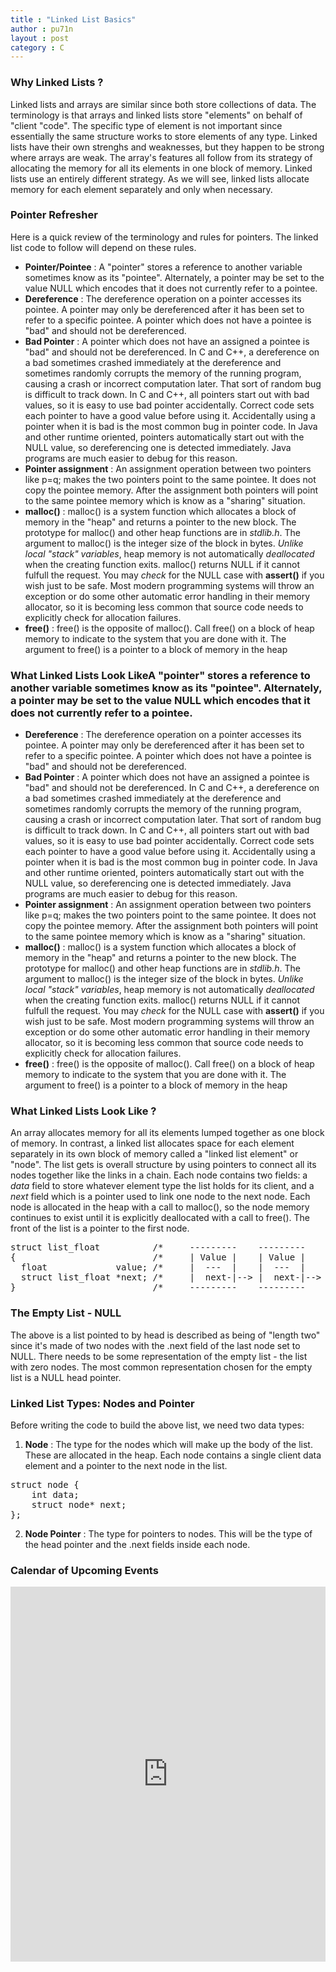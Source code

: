 ```yaml
---
title : "Linked List Basics"
author : pu71n
layout : post
category : C
---
```

### Why Linked Lists ?
Linked lists and arrays are similar since both store collections of data. The terminology is that arrays and linked lists store "elements" on behalf of "client "code". The specific type of element is not important since essentially the same structure works to store elements of any type. 
Linked lists have their own strenghs and weaknesses, but they happen to be strong where arrays are weak. The array's features all follow from its strategy of allocating the memory for all its elements in one block of memory. Linked lists use an entirely different strategy. As we will see, linked lists allocate memory for each element separately and only when necessary. 

### Pointer Refresher 
Here is a quick review of the terminology and rules for pointers. The linked list code to follow will depend on these rules.

* **Pointer/Pointee** : A "pointer" stores a reference to another variable sometimes know as its "pointee". Alternately, a pointer may be set to the value NULL which encodes that it does not currently refer to a pointee.
* **Dereference** : The dereference operation on a pointer accesses its pointee. A pointer may only be dereferenced after it has been set to refer to a specific pointee. A pointer which does not have a pointee is "bad" and should not be dereferenced. 
* **Bad Pointer** : A pointer which does not have an assigned a pointee is "bad" and should not be dereferenced. In C and C++, a dereference on a bad sometimes crashed immediately at the dereference and sometimes randomly corrupts the memory of the running program, causing a crash or incorrect computation later. That sort of random bug is difficult to track down. In C and C++, all pointers start out with bad values, so it is easy to use bad pointer accidentally. Correct code sets each pointer to have a good value before using it. Accidentally using a pointer when it is bad is the most common bug in pointer code. In Java and other runtime oriented, pointers automatically start out with the NULL value, so dereferencing one is detected immediately. Java programs are much easier to debug for this reason.
* **Pointer assignment** : An assignment operation between two pointers like p=q; makes the two pointers point to the same pointee. It does not copy the pointee memory. After the assignment both pointers will point to the same pointee memory which is know as a "sharing" situation.
* **malloc()** : malloc() is a system function which allocates a block of memory in the "heap" and returns a pointer to the new block. The prototype for malloc() and other heap functions are in *stdlib.h*. The argument to malloc() is the integer size of the block in bytes. *Unlike local "stack" variables*, heap memory is not automatically *deallocated* when the creating function exits. malloc() returns NULL if it cannot fulfull the request. You may *check* for the NULL case with **assert()** if you wish just to be safe. Most modern programming systems will throw an exception or do some other automatic error handling in their memory allocator, so it is becoming less common that source code needs to explicitly check for allocation failures.
* **free()** : free() is the opposite of malloc(). Call free() on a block of heap memory to indicate to the system that you are done with it. The argument to free() is a pointer to a block of memory in the heap 


### What Linked Lists Look LikeA "pointer" stores a reference to another variable sometimes know as its "pointee". Alternately, a pointer may be set to the value NULL which encodes that it does not currently refer to a pointee.
* **Dereference** : The dereference operation on a pointer accesses its pointee. A pointer may only be dereferenced after it has been set to refer to a specific pointee. A pointer which does not have a pointee is "bad" and should not be dereferenced. 
* **Bad Pointer** : A pointer which does not have an assigned a pointee is "bad" and should not be dereferenced. In C and C++, a dereference on a bad sometimes crashed immediately at the dereference and sometimes randomly corrupts the memory of the running program, causing a crash or incorrect computation later. That sort of random bug is difficult to track down. In C and C++, all pointers start out with bad values, so it is easy to use bad pointer accidentally. Correct code sets each pointer to have a good value before using it. Accidentally using a pointer when it is bad is the most common bug in pointer code. In Java and other runtime oriented, pointers automatically start out with the NULL value, so dereferencing one is detected immediately. Java programs are much easier to debug for this reason.
* **Pointer assignment** : An assignment operation between two pointers like p=q; makes the two pointers point to the same pointee. It does not copy the pointee memory. After the assignment both pointers will point to the same pointee memory which is know as a "sharing" situation.
* **malloc()** : malloc() is a system function which allocates a block of memory in the "heap" and returns a pointer to the new block. The prototype for malloc() and other heap functions are in *stdlib.h*. The argument to malloc() is the integer size of the block in bytes. *Unlike local "stack" variables*, heap memory is not automatically *deallocated* when the creating function exits. malloc() returns NULL if it cannot fulfull the request. You may *check* for the NULL case with **assert()** if you wish just to be safe. Most modern programming systems will throw an exception or do some other automatic error handling in their memory allocator, so it is becoming less common that source code needs to explicitly check for allocation failures.
* **free()** : free() is the opposite of malloc(). Call free() on a block of heap memory to indicate to the system that you are done with it. The argument to free() is a pointer to a block of memory in the heap 


### What Linked Lists Look Like ?
An array allocates memory for all its elements lumped together as one block of memory. In contrast, a linked list allocates space for each element separately in its own block of memory called a "linked list element" or "node". The list gets is overall structure by using pointers to connect all its nodes together like the links in a chain.
Each node contains two fields: a *data* field to store whatever element type the list holds for its client, and a *next* field which is a pointer used to link one node to the next node. Each node is allocated in the heap with a call to malloc(), so the node memory continues to exist until it is explicitly deallocated with a call to free(). The front of the list is a pointer to the first node.
<br>

<pre>
struct list_float          /*     ---------    ---------           */
{                          /*     | Value |    | Value |           */
  float             value; /*     |  ---  |    |  ---  |           */
  struct list_float *next; /*     |  next-|--> |  next-|--> NULL   */
}                          /*     ---------    ---------           */
</pre>

### The Empty List - NULL
The above is a list pointed to by head is described as being of "length two" since it's made of two nodes with the .next field of the last node set to NULL. There needs to be some representation of the empty list - the list with zero nodes. The most common representation chosen for the empty list is a NULL head pointer.

### Linked List Types: Nodes and Pointer
Before writing the code to build the above list, we need two data types:
1. **Node** : The type for the nodes which will make up the body of the list. These are allocated in the heap. Each node contains a single client data element and a pointer to the next node in the list.
<pre>
struct node {
	int data; 
	struct node* next; 
};
</pre>
2. **Node Pointer** : The type for pointers to nodes. This will be the type of the head pointer and the .next fields inside each node.



<div class="span9">
	<h3>Calendar of Upcoming Events</h3>
	<iframe src="https://www.google.com/calendar/embed?height=600&amp;wkst=1&amp;bgcolor=%23ffffff&amp;src=60kvvarubrv958lj3snku908rg%40group.calendar.google.com&amp;color=%231B887A&amp;ctz=America%2FNew_York" style=" border-width:0 " width="100%" height="600" frameborder="0" scrolling="no"></iframe>
</div>
